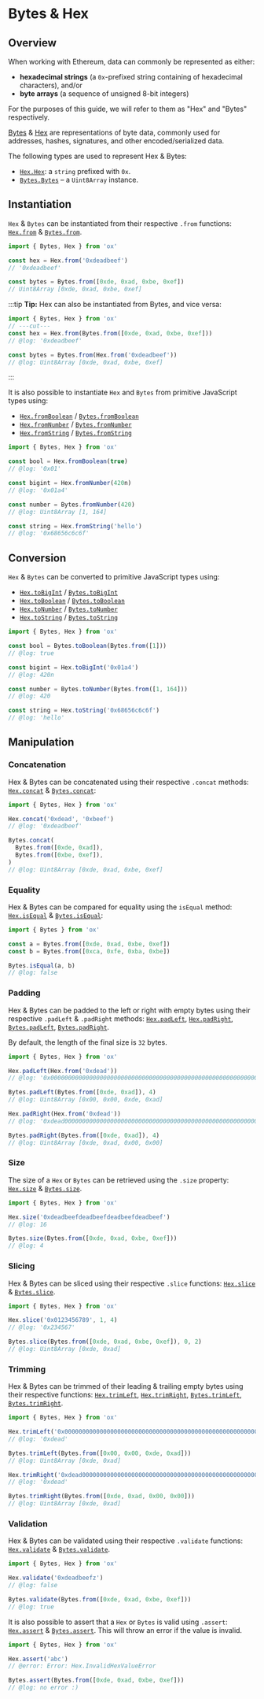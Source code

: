 # Bytes & Hex

## Overview

When working with Ethereum, data can commonly be represented as either:

- **hexadecimal strings** (a `0x`-prefixed string containing of hexadecimal characters), and/or
- **byte arrays** (a sequence of unsigned 8-bit integers)

For the purposes of this guide, we will refer to them as "Hex" and "Bytes" respectively.

[Bytes](/api/Bytes) & [Hex](/api/Hex) are representations of byte data, commonly used for addresses, hashes, signatures, and other encoded/serialized data.

The following types are used to represent Hex & Bytes:
- [`Hex.Hex`](/api/Hex/types#hexhex): a `string` prefixed with `0x`.
- [`Bytes.Bytes`](/api/Bytes/types#bytesbytes) – a `Uint8Array` instance.

## Instantiation

`Hex` & `Bytes` can be instantiated from their respective `.from` functions: [`Hex.from`](/api/Hex#from) & [`Bytes.from`](/api/Bytes#from).

```ts twoslash
import { Bytes, Hex } from 'ox'

const hex = Hex.from('0xdeadbeef')
// '0xdeadbeef'

const bytes = Bytes.from([0xde, 0xad, 0xbe, 0xef])
// Uint8Array [0xde, 0xad, 0xbe, 0xef] 
```

:::tip
**Tip:** Hex can also be instantiated from Bytes, and vice versa:

```ts twoslash
import { Bytes, Hex } from 'ox'
// ---cut---
const hex = Hex.from(Bytes.from([0xde, 0xad, 0xbe, 0xef]))
// @log: '0xdeadbeef'

const bytes = Bytes.from(Hex.from('0xdeadbeef'))
// @log: Uint8Array [0xde, 0xad, 0xbe, 0xef] 
```
:::

It is also possible to instantiate `Hex` and `Bytes` from primitive JavaScript types using:

- [`Hex.fromBoolean`](/api/Hex#fromboolean) / [`Bytes.fromBoolean`](/api/Bytes#fromboolean)
- [`Hex.fromNumber`](/api/Hex#fromnumber) / [`Bytes.fromNumber`](/api/Bytes#fromnumber)
- [`Hex.fromString`](/api/Hex#fromstring) / [`Bytes.fromString`](/api/Bytes#fromstring)

```ts twoslash
import { Bytes, Hex } from 'ox'

const bool = Hex.fromBoolean(true)
// @log: '0x01'

const bigint = Hex.fromNumber(420n)
// @log: '0x01a4'

const number = Bytes.fromNumber(420)
// @log: Uint8Array [1, 164]

const string = Hex.fromString('hello')
// @log: '0x68656c6c6f'
```

## Conversion

`Hex` & `Bytes` can be converted to primitive JavaScript types using:

- [`Hex.toBigInt`](/api/Hex#tobigint) / [`Bytes.toBigInt`](/api/Bytes#tobigint)
- [`Hex.toBoolean`](/api/Hex#toboolean) / [`Bytes.toBoolean`](/api/Bytes#toboolean)
- [`Hex.toNumber`](/api/Hex#tonumber) / [`Bytes.toNumber`](/api/Bytes#tonumber)
- [`Hex.toString`](/api/Hex#tostring) / [`Bytes.toString`](/api/Bytes#tostring)

```ts twoslash
import { Bytes, Hex } from 'ox'

const bool = Bytes.toBoolean(Bytes.from([1]))
// @log: true

const bigint = Hex.toBigInt('0x01a4')
// @log: 420n

const number = Bytes.toNumber(Bytes.from([1, 164]))
// @log: 420

const string = Hex.toString('0x68656c6c6f')
// @log: 'hello'
```

## Manipulation

### Concatenation

Hex & Bytes can be concatenated using their respective `.concat` methods: [`Hex.concat`](/api/Hex/concat) & [`Bytes.concat`](/api/Bytes/concat):

```ts twoslash
import { Bytes, Hex } from 'ox'

Hex.concat('0xdead', '0xbeef')
// @log: '0xdeadbeef'

Bytes.concat(
  Bytes.from([0xde, 0xad]),
  Bytes.from([0xbe, 0xef]),
)
// @log: Uint8Array [0xde, 0xad, 0xbe, 0xef]
```

### Equality

Hex & Bytes can be compared for equality using the `isEqual` method: [`Hex.isEqual`](/api/Hex/isEqual) & [`Bytes.isEqual`](/api/Bytes/isEqual):

```ts twoslash
import { Bytes } from 'ox'

const a = Bytes.from([0xde, 0xad, 0xbe, 0xef])
const b = Bytes.from([0xca, 0xfe, 0xba, 0xbe])

Bytes.isEqual(a, b)
// @log: false
```

### Padding

Hex & Bytes can be padded to the left or right with empty bytes using their respective `.padLeft` & `.padRight` methods: [`Hex.padLeft`](/api/Hex/padLeft), [`Hex.padRight`](/api/Hex/padRight), [`Bytes.padLeft`](/api/Bytes/padLeft), [`Bytes.padRight`](/api/Bytes/padRight). 

By default, the length of the final size is `32` bytes.

```ts twoslash
import { Bytes, Hex } from 'ox'

Hex.padLeft(Hex.from('0xdead'))
// @log: '0x00000000000000000000000000000000000000000000000000000000000000dead'

Bytes.padLeft(Bytes.from([0xde, 0xad]), 4)
// @log: Uint8Array [0x00, 0x00, 0xde, 0xad]

Hex.padRight(Hex.from('0xdead'))
// @log: '0xdead000000000000000000000000000000000000000000000000000000000000'

Bytes.padRight(Bytes.from([0xde, 0xad]), 4)
// @log: Uint8Array [0xde, 0xad, 0x00, 0x00]
```

### Size

The size of a `Hex` or `Bytes` can be retrieved using the `.size` property: [`Hex.size`](/api/Hex#size) & [`Bytes.size`](/api/Bytes#size).

```ts twoslash
import { Bytes, Hex } from 'ox'

Hex.size('0xdeadbeefdeadbeefdeadbeefdeadbeef')
// @log: 16

Bytes.size(Bytes.from([0xde, 0xad, 0xbe, 0xef]))
// @log: 4
```

### Slicing

Hex & Bytes can be sliced using their respective `.slice` functions: [`Hex.slice`](/api/Hex/slice) & [`Bytes.slice`](/api/Bytes/slice).

```ts twoslash
import { Bytes, Hex } from 'ox'

Hex.slice('0x0123456789', 1, 4)
// @log: '0x234567'

Bytes.slice(Bytes.from([0xde, 0xad, 0xbe, 0xef]), 0, 2)
// @log: Uint8Array [0xde, 0xad]
```

### Trimming

Hex & Bytes can be trimmed of their leading & trailing empty bytes using their respective functions: [`Hex.trimLeft`](/api/Hex/trimLeft), [`Hex.trimRight`](/api/Hex/trimRight), [`Bytes.trimLeft`](/api/Bytes/trimLeft), [`Bytes.trimRight`](/api/Bytes/trimRight).

```ts twoslash
import { Bytes, Hex } from 'ox'

Hex.trimLeft('0x00000000000000000000000000000000000000000000000000000000000000dead')
// @log: '0xdead'

Bytes.trimLeft(Bytes.from([0x00, 0x00, 0xde, 0xad]))
// @log: Uint8Array [0xde, 0xad]

Hex.trimRight('0xdead000000000000000000000000000000000000000000000000000000000000')
// @log: '0xdead'

Bytes.trimRight(Bytes.from([0xde, 0xad, 0x00, 0x00]))
// @log: Uint8Array [0xde, 0xad]
```

### Validation

Hex & Bytes can be validated using their respective `.validate` functions: [`Hex.validate`](/api/Hex#validate) & [`Bytes.validate`](/api/Bytes#validate).

```ts twoslash
import { Bytes, Hex } from 'ox'

Hex.validate('0xdeadbeefz')
// @log: false

Bytes.validate(Bytes.from([0xde, 0xad, 0xbe, 0xef]))
// @log: true
```

It is also possible to assert that a `Hex` or `Bytes` is valid using `.assert`: [`Hex.assert`](/api/Hex#assert) & [`Bytes.assert`](/api/Bytes#assert). This will throw an error if the value is invalid.

```ts twoslash
import { Bytes, Hex } from 'ox'

Hex.assert('abc')
// @error: Error: Hex.InvalidHexValueError

Bytes.assert(Bytes.from([0xde, 0xad, 0xbe, 0xef]))
// @log: no error :)
```
